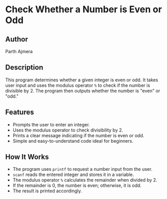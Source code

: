 # Check Whether a Number is Even or Odd

## Author
Parth Ajmera

## Description
This program determines whether a given integer is even or odd. It takes user input and uses the modulus operator `%` to check if the number is divisible by 2. The program then outputs whether the number is "even" or "odd."

## Features
- Prompts the user to enter an integer.
- Uses the modulus operator to check divisibility by 2.
- Prints a clear message indicating if the number is even or odd.
- Simple and easy-to-understand code ideal for beginners.

## How It Works
- The program uses `printf` to request a number input from the user.
- `scanf` reads the entered integer and stores it in a variable.
- The modulus operator `%` calculates the remainder when divided by 2.
- If the remainder is 0, the number is even; otherwise, it is odd.
- The result is printed accordingly.
